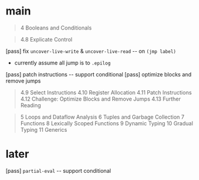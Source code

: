# main

> 4 Booleans and Conditionals

> 4.8 Explicate Control

[pass] fix `uncover-live-write` & `uncover-live-read` -- on `(jmp label)`

- currently assume all jump is to `.epilog`

[pass] patch instructions -- support conditional
[pass] optimize blocks and remove jumps

> 4.9 Select Instructions
> 4.10 Register Allocation
> 4.11 Patch Instructions
> 4.12 Challenge: Optimize Blocks and Remove Jumps
> 4.13 Further Reading

> 5 Loops and Dataflow Analysis
> 6 Tuples and Garbage Collection
> 7 Functions
> 8 Lexically Scoped Functions
> 9 Dynamic Typing
> 10 Gradual Typing
> 11 Generics

# later

[pass] `partial-eval` -- support conditional
